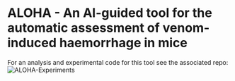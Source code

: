 # ALOHA - An AI-guided tool for the automatic assessment of venom-induced haemorrhage in mice

For an analysis and experimental code for this tool see the associated repo: ![ALOHA-Experiments](https://github.com/laprade117/ALOHA-Experiments)
